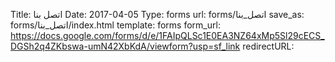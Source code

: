 Title:          اتصل بنا
Date:           2017-04-05
Type:           forms
url:            forms/اتصل_بنا
save_as:        forms/اتصل_بنا/index.html
template:       forms
form_url:       https://docs.google.com/forms/d/e/1FAIpQLSc1E0EA3NZ64xMp5Sl29cECS_DGSh2q4ZKbswa-umN42XbKdA/viewform?usp=sf_link
redirectURL: